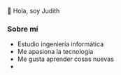 👋 Hola, soy Judith



### Sobre mí
* Estudio ingeniería informática
* Me apasiona la tecnología
* Me gusta aprender cosas nuevas
* 

<!---
judith-vm/judith-vm is a ✨ special ✨ repository because its `README.md` (this file) appears on your GitHub profile.
You can click the Preview link to take a look at your changes.
--->
